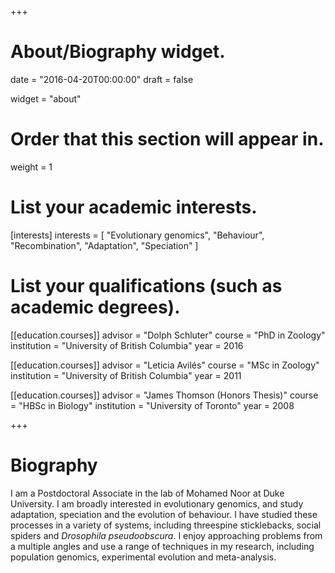 +++
# About/Biography widget.

date = "2016-04-20T00:00:00"
draft = false

widget = "about"

# Order that this section will appear in.
weight = 1

# List your academic interests.
[interests]
  interests = [
    "Evolutionary genomics",
    "Behaviour",
    "Recombination",
    "Adaptation",
    "Speciation"
  ]

# List your qualifications (such as academic degrees).
[[education.courses]]
  advisor = "Dolph Schluter"
  course = "PhD in Zoology"
  institution = "University of British Columbia"
  year = 2016

[[education.courses]]
  advisor = "Leticia Avilés"
  course = "MSc in Zoology"
  institution = "University of British Columbia"
  year = 2011

[[education.courses]]
  advisor = "James Thomson (Honors Thesis)"
  course = "HBSc in Biology"
  institution = "University of Toronto"
  year = 2008
 
+++

# Biography

I am a Postdoctoral Associate in the lab of Mohamed Noor at Duke University. I am broadly interested in evolutionary genomics, and study adaptation, speciation and the evolution of behaviour. I have studied these processes in a variety of systems, including threespine sticklebacks, social spiders and *Drosophila pseudoobscura*. I enjoy approaching problems from a  multiple angles and use a range of techniques in my research, including population genomics, experimental evolution and meta-analysis. 